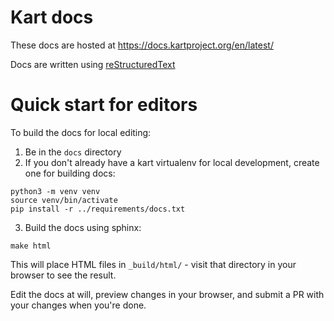# Kart docs

These docs are hosted at https://docs.kartproject.org/en/latest/

Docs are written using [reStructuredText](https://www.sphinx-doc.org/en/master/usage/restructuredtext/basics.html)

# Quick start for editors

To build the docs for local editing:

1. Be in the `docs` directory
2. If you don't already have a kart virtualenv for local development, create one for building docs:

```
python3 -m venv venv
source venv/bin/activate
pip install -r ../requirements/docs.txt
```

3. Build the docs using sphinx:

```
make html
```

This will place HTML files in `_build/html/` - visit that directory in your browser to see the result.

Edit the docs at will, preview changes in your browser, and submit a PR with your changes when you're done.
